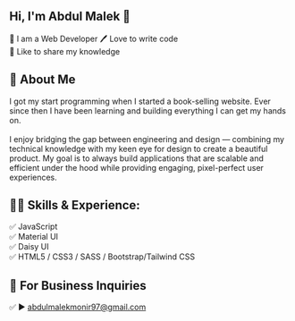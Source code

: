 ## Hi, I'm Abdul Malek 👋

<p>
👑 I am a Web Developer 
🖊️ Love to write code <br> 
🎤 Like to share my knowledge </p>

## 🚀 About Me

I got my start programming when I started a book-selling website. Ever since then I have been learning and building everything I can get my hands on.
<br><br>
I enjoy bridging the gap between engineering and design — combining my technical knowledge with my keen eye for design to create a beautiful product. My goal is to always build applications that are scalable and efficient under the hood while providing engaging, pixel-perfect user experiences.

## 👨‍💻 Skills & Experience:

✅ JavaScript <br>
✅ Material UI <br>
✅ Daisy UI <br>
✅ HTML5 / CSS3 / SASS / Bootstrap/Tailwind CSS <br>

## 📧 For Business Inquiries

✅ ► abdulmalekmonir97@gmail.com
